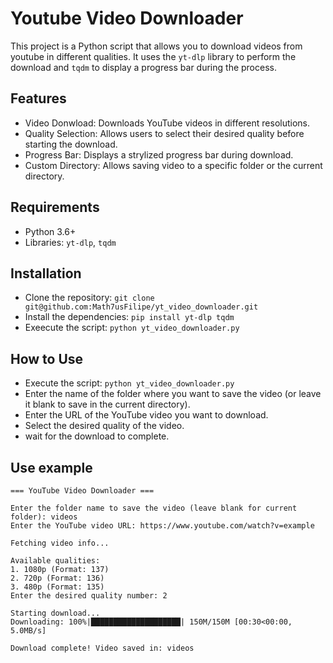 # Youtube Video Downloader

This project is a Python script that allows you to download videos from youtube in different qualities. It uses the `yt-dlp` library to perform the download and `tqdm` to display a progress bar during the process.

## Features
- Video Donwload: Downloads YouTube videos in different resolutions.
- Quality Selection: Allows users to select their desired quality before starting the download.
- Progress Bar: Displays a strylized progress bar during download.
- Custom Directory: Allows saving video to a specific folder or the current directory.

## Requirements
- Python 3.6+
- Libraries: `yt-dlp`, `tqdm`

## Installation
- Clone the repository: `git clone git@github.com:Math7usFilipe/yt_video_downloader.git`
- Install the dependencies: `pip install yt-dlp tqdm`
- Exeecute the script: `python yt_video_downloader.py`

## How to Use
- Execute the script: `python yt_video_downloader.py`
- Enter the name of the folder where you want to save the video (or leave it blank to save in the current directory).
- Enter the URL of the YouTube video you want to download.
- Select the desired quality of the video.
- wait for the download to complete.

## Use example

```
=== YouTube Video Downloader ===

Enter the folder name to save the video (leave blank for current folder): videos
Enter the YouTube video URL: https://www.youtube.com/watch?v=example

Fetching video info...

Available qualities:
1. 1080p (Format: 137)
2. 720p (Format: 136)
3. 480p (Format: 135)
Enter the desired quality number: 2

Starting download...
Downloading: 100%|████████████████████| 150M/150M [00:30<00:00, 5.0MB/s]

Download complete! Video saved in: videos
```